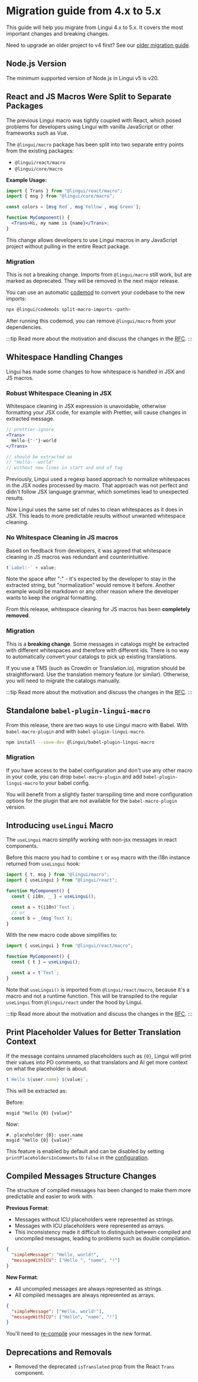 # Migration guide from 4.x to 5.x

This guide will help you migrate from Lingui 4.x to 5.x. It covers the most important changes and breaking changes.

Need to upgrade an older project to v4 first? See our [older migration guide](/docs/releases/migration-4.md).

## Node.js Version

The minimum supported version of Node.js in Lingui v5 is v20.

## React and JS Macros Were Split to Separate Packages

The previous Lingui macro was tightly coupled with React, which posed problems for developers using Lingui with vanilla JavaScript or other frameworks such as Vue.

The `@lingui/macro` package has been split into two separate entry points from the existing packages:

- `@lingui/react/macro`
- `@lingui/core/macro`

**Example Usage:**

```jsx
import { Trans } from "@lingui/react/macro";
import { msg } from "@lingui/core/macro";

const colors = [msg`Red`, msg`Yellow`, msg`Green`];

function MyComponent() {
  <Trans>Hi, my name is {name}</Trans>;
}
```

This change allows developers to use Lingui macros in any JavaScript project without pulling in the entire React package.

### Migration

This is not a breaking change. Imports from `@lingui/macro` still work, but are marked as deprecated. They will be removed in the next major release.

You can use an automatic [codemod](https://www.npmjs.com/package/@lingui/codemods) to convert your codebase to the new imports:

```bash
npx @lingui/codemods split-macro-imports <path>
```

After running this codemod, you can remove `@lingui/macro` from your dependencies.

:::tip
Read more about the motivation and discuss the changes in the [RFC](https://github.com/lingui/js-lingui/issues/1361).
:::

## Whitespace Handling Changes

Lingui has made some changes to how whitespace is handled in JSX and JS macros.

### Robust Whitespace Cleaning in JSX

Whitespace cleaning in JSX expression is unavoidable, otherwise formatting your JSX code, for example with Prettier, will cause changes in extracted message.

```jsx
// prettier-ignore
<Trans>
  Hello◦{"◦"}◦world
</Trans>

// should be extracted as
// "Hello◦◦◦world"
// without new lines in start and end of tag
```

Previously, Lingui used a regexp based approach to normalize whitespaces in the JSX nodes processed by macro. That approach was not perfect and didn't follow JSX language grammar, which sometimes lead to unexpected results.

Now Lingui uses the same set of rules to clean whitespaces as it does in JSX. This leads to more predictable results without unwanted whitespace cleaning.

### No Whitespace Cleaning in JS macros

Based on feedback from developers, it was agreed that whitespace cleaning in JS macros was redundant and counterintuitive.

```js
t`Label:◦` + value;
```

Note the space after ":" - it's expected by the developer to stay in the extracted string, but "normalization" would remove it before. Another example would be markdown or any other reason where the developer wants to keep the original formatting.

From this release, whitespace cleaning for JS macros has been **completely removed**.

### Migration

This is a **breaking change**. Some messages in catalogs might be extracted with different whitespaces and therefore with different ids. There is no way to automatically convert your catalogs to pick up existing translations.

If you use a TMS (such as Crowdin or Translation.io), migration should be straightforward. Use the translation memory feature (or similar). Otherwise, you will need to migrate the catalogs manually.

:::tip
Read more about the motivation and discuss the changes in the [RFC](https://github.com/lingui/js-lingui/discussions/1873).
:::

## Standalone `babel-plugin-lingui-macro`

From this release, there are two ways to use Lingui macro with Babel. With `babel-macro-plugin` and with `babel-plugin-lingui-macro`.

```bash npm2yarn
npm install --save-dev @lingui/babel-plugin-lingui-macro
```

### Migration

If you have access to the babel configuration and don't use any other macro in your code, you can drop `babel-macro-plugin` and add `babel-plugin-lingui-macro` to your babel config.

You will benefit from a slightly faster transpiling time and more configuration options for the plugin that are not available for the `babel-macro-plugin` version.

## Introducing `useLingui` Macro

The `useLingui` macro simplify working with non-jsx messages in react components.

Before this macro you had to combine `t` or `msg` macro with the i18n instance returned from `useLingui` hook:

```jsx
import { t, msg } from "@lingui/macro";
import { useLingui } from "@lingui/react";

function MyComponent() {
  const { i18n, _ } = useLingui();

  const a = t(i18n)`Text`;
  // or
  const b = _(msg`Text`);
}
```

With the new macro code above simplifies to:

```jsx
import { useLingui } from "@lingui/react/macro";

function MyComponent() {
  const { t } = useLingui();

  const a = t`Text`;
}
```

Note that `useLingui()` is imported from `@lingui/react/macro`, because it's a macro and not a runtime function. This will be transpiled to the regular `useLingui` from `@lingui/react` under the hood by Lingui.

:::tip
Read more about the motivation and discuss the changes in the [RFC](https://github.com/lingui/js-lingui/issues/1852).
:::

## Print Placeholder Values for Better Translation Context

If the message contains unnamed placeholders such as `{0}`, Lingui will print their values into PO comments, so that translators and AI get more context on what the placeholder is about.

```js
t`Hello ${user.name} ${value}`;
```

This will be extracted as:

Before:

```po
msgid "Hello {0} {value}"
```

Now:

```po
#. placeholder {0}: user.name
msgid "Hello {0} {value}"
```

This feature is enabled by default and can be disabled by setting `printPlaceholdersInComments` to `false` in the [configuration](/docs/ref/catalog-formats.md#po).

## Compiled Messages Structure Changes

The structure of compiled messages has been changed to make them more predictable and easier to work with.

**Previous Format**:

- Messages without ICU placeholders were represented as strings.
- Messages with ICU placeholders were represented as arrays.
- This inconsistency made it difficult to distinguish between compiled and uncompiled messages, leading to problems such as double compilation.

```json
{
  "simpleMessage": "Hello, world!",
  "messageWithICU": ["Hello ", "name", "!"]
}
```

**New Format**:

- All uncompiled messages are always represented as strings.
- All compiled messages are always represented as arrays.

```json
{
  "simpleMessage": ["Hello, world!"],
  "messageWithICU": ["Hello", "name", "!"]
}
```

You'll need to [re-compile](/docs/ref/cli.md#compile) your messages in the new format.

## Deprecations and Removals

- Removed the deprecated `isTranslated` prop from the React `Trans` component.
